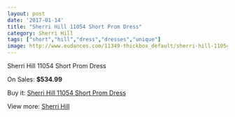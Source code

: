 ```yaml
---
layout: post
date: '2017-01-14'
title: "Sherri Hill 11054 Short Prom Dress"
category: Sherri Hill
tags: ["short","hill","dress","dresses","unique"]
image: http://www.eudances.com/11349-thickbox_default/sherri-hill-11054-short-prom-dress.jpg
---
```

Sherri Hill 11054 Short Prom Dress

On Sales: **$534.99**
<a href="https://www.eudances.com/en/sherri-hill/3611-sherri-hill-11054-short-prom-dress.html"><amp-img layout="responsive" width="600" height="600" src="//www.eudances.com/11349-thickbox_default/sherri-hill-11054-short-prom-dress.jpg" alt="Sherri Hill 11054 Short Prom Dress 0" /></a>
<a href="https://www.eudances.com/en/sherri-hill/3611-sherri-hill-11054-short-prom-dress.html"><amp-img layout="responsive" width="600" height="600" src="//www.eudances.com/11351-thickbox_default/sherri-hill-11054-short-prom-dress.jpg" alt="Sherri Hill 11054 Short Prom Dress 1" /></a>
<a href="https://www.eudances.com/en/sherri-hill/3611-sherri-hill-11054-short-prom-dress.html"><amp-img layout="responsive" width="600" height="600" src="//www.eudances.com/11350-thickbox_default/sherri-hill-11054-short-prom-dress.jpg" alt="Sherri Hill 11054 Short Prom Dress 2" /></a>

Buy it: [Sherri Hill 11054 Short Prom Dress](https://www.eudances.com/en/sherri-hill/3611-sherri-hill-11054-short-prom-dress.html "Sherri Hill 11054 Short Prom Dress")

View more: [Sherri Hill](https://www.eudances.com/en/80-Sherri-Hill "Sherri Hill")